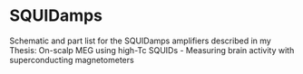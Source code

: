 # SQUIDamps
Schematic and part list for the SQUIDamps amplifiers described in my Thesis: On-scalp MEG using high-Tc SQUIDs - Measuring brain activity with superconducting magnetometers
